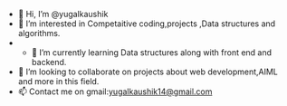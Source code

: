- 👋 Hi, I’m @yugalkaushik
- 👀 I’m interested in Competaitive coding,projects ,Data structures and algorithms.
- - 🌱 I’m currently learning Data structures along with front end and backend.
- 💞️ I’m looking to collaborate on projects about web development,AIML and more in this field.
- 📫 Contact me on gmail:yugalkaushik14@gmail.com 

<!---
yugalkaushik/yugalkaushik is a ✨ special ✨ repository because its `README.md` (this file) appears on your GitHub profile.
You can click the Preview link to take a look at your changes.
--->
